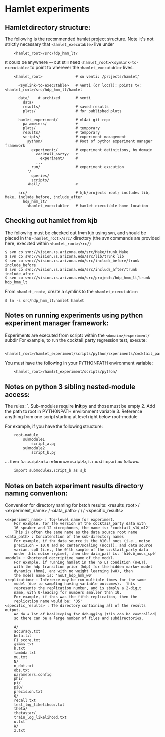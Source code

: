 # Hamlet experiments

## Hamlet directory structure:

The following is the recommended hamlet project structure.
Note: it's not strictly necessary that `<hamlet_executable>` live under
```
    <hamlet_root>/src/hdp_hmm_lt/
```
It could be anywhere -- but still need `<hamlet_root>/<symlink-to-executable>`
to point to wherever the `<hamlet_executable>` lives.

```
    <hamlet_root>               # on venti: /projects/hamlet/

      <symlink-to-executable>   # venti (or local): points to: <hamlet_root>/src/hdp_hmm_lt/hamlet

      data/    # archived       # venti
        data/
        results/                # saved results
        plots/                  # for published plots

      hamlet_experiment/        # ml4ai git repo
        parameters/             #
        plots/                  # temporary
        results/                # temporary
        scripts/                # experiment management
          python/               # Root of python experiment manager framework
            experiments/        # experiment definitions, by domain
              cocktail_party/   #
                experiment/     #
              ...
            run/                # experiment execution
          r/
            queries/
            scripts/
          shell/                #

      src/                      # kjb/projects root; includes lib, Make, include_before, include_after
        hdp_hmm_lt/
          <hamlet_executable>   # hamlet executable home location
```

## Checking out hamlet from kjb

The following must be checked out from kjb using svn, and should
be placed in the `<hamlet_root>/src/` directory
(the svn commands are provided here, executed within `<hamlet_root>/src/`)

```
$ svn co svn://vision.cs.arizona.edu/src/Make/trunk Make
$ svn co svn://vision.cs.arizona.edu/src/lib/trunk lib
$ svn co svn://vision.cs.arizona.edu/src/include_before/trunk include_before
$ svn co svn://vision.cs.arizona.edu/src/include_after/trunk include_after
$ svn co svn://vision.cs.arizona.edu/src/projects/hdp_hmm_lt/trunk hdp_hmm_lt
```

From `<hamlet_root>`, create a symlink to the `<hamlet_executable>`:
```
$ ln -s src/hdp_hmm_lt/hamlet hamlet
```


## Notes on running experiments using python experiment manager framework:

Experiments are executed from scripts within the `<domain>/experiment/` subdir
For example, to run the cocktail_party regression test, execute:
```
    <hamlet_root>/hamlet_experiment/scripts/python/experiments/cocktail_party/experiment/run_cocktail_regression.py
```

You must have the following in your PYTHONPATH environment variable:
```
    <hamlet_root>/hamlet_experiment/scripts/python/
```


## Notes on python 3 sibling nested-module access:
The rules:
    1. Sub-modules require __init__.py and those must be empty
    2. Add the path to root in PYTHONPATH environment variable
    3. Reference anything from one script starting at level right below root-module

For example, if you have the following structure:
```
    root-module
        submodule1
            script_a.py
        submodule2
            script_b.py
```
... then for script-a to reference script-b, it must import as follows:
```
    import submodule2.script_b as s_b
```


## Notes on batch experiment results directory naming convention:

Convention for directory naming for batch results:
    <results_root> / <experiment_name> / <data_path> / <model> / <replication> / <specific_results>

    <experiment_name> : Top-level name for experiment.
        For example, for the version of the cocktail_party data with
        16 speaker and 12 microphones, the name is: 'cocktail_s16_m12'
        This is often the same name as the data source root name.
    <data_path> : Concatenation of the sub-directory names
        For example, if the data source is the h10.0_nocs (i.e., noise
        precision = 10.0 and no center/scaling (nocs)), and data source
        variant cp0 (i.e., the 0'th sample of the cocktail_party data
        under this noise regime), then the data_path is: 'h10.0_nocs_cp0'
    <model> : Shortened descriptive name of the model.
        For example, if running hamlet in the no LT condition (noLT),
        with the hdp transition prior (hdp) for the hidden markov model
        dynamics (hmm), and with no weight learning (w0), then
        the model name is: 'noLT_hdp_hmm_w0'
    <replication> : Inference may be run multiple times for the same
        model (due to sampling having variable outcomes).  This
        represents the replication number, and is simply a 2-digit
        name, with 0-leading for numbers smaller than 10.
        For example, if this was the fifth replication, then the
        replication name would be: '05'
    <specific_results> : The directory containing all of the results output.
        We do a lot of bookkeeping for debugging (this can be controlled)
        so there can be a large number of files and subdirectories.

        A/
        accuracy.txt
        beta.txt
        F1_score.txt
        gamma.txt
        h.txt
        lambda.txt
        mu.txt
        N/
        n_dot.txt
        obs.txt
        parameters.config
        phi/
        pi/
        pi0/
        precision.txt
        Q/
        recall.txt
        test_log_likelihood.txt
        theta/
        thetastar/
        train_log_likelihood.txt
        u.txt
        W/
        z.txt

